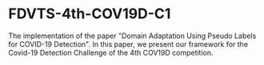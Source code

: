 # FDVTS-4th-COV19D-C1
The implementation of the paper "Domain Adaptation Using Pseudo Labels for COVID-19 Detection". 
In this paper, we present our framework for the Covid-19 Detection Challenge of the 4th COV19D competition.
